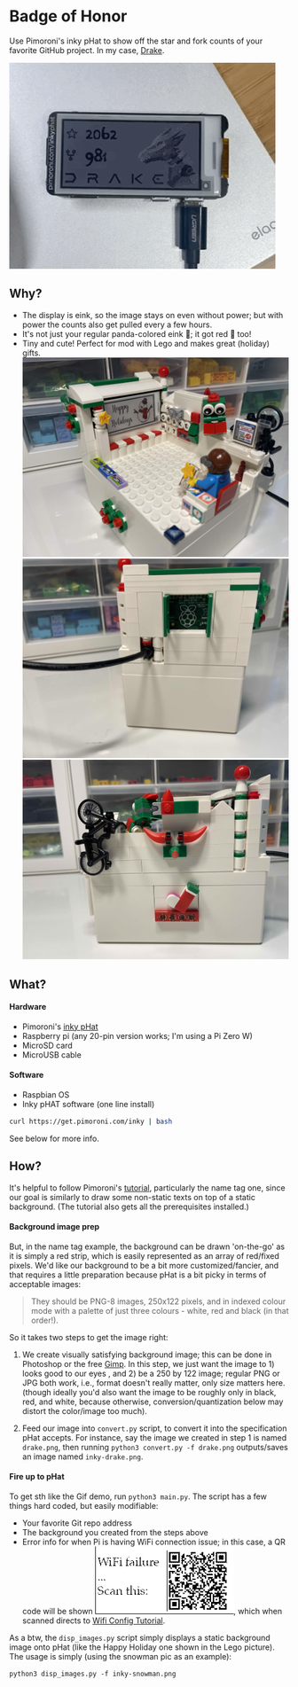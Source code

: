 # Badge of Honor
Use Pimoroni's inky pHat to show off the star and fork counts of your favorite GitHub project. In my case, [Drake](https://drake.mit.edu/).

![Screenshot](images/DrakeBadgeHonor.GIF)

## Why? 
- The display is eink, so the image stays on even without power; but with power the counts also get pulled every a few hours.
- It's not just your regular panda-colored eink 🐼; it got red 🎈 too!
- Tiny and cute! Perfect for mod with Lego and makes great (holiday) gifts.
![Screenshot](images/LegoFront.jpg)
![Screenshot](images/LegoBack.jpg)
![Screenshot](images/LegoSide.jpg)

<!-- - Get youngsters into tinckering...  -->

## What?
#### Hardware
- Pimoroni's [inky pHat](https://www.adafruit.com/product/3743)
- Raspberry pi (any 20-pin version works; I'm using a Pi Zero W)
- MicroSD card
- MicroUSB cable
#### Software
- Raspbian OS
- Inky pHAT software (one line install) 
```bash
curl https://get.pimoroni.com/inky | bash
```
See below for more info.

## How?
It's helpful to follow Pimoroni's [tutorial](https://learn.pimoroni.com/article/getting-started-with-inky-phat), particularly the name tag one, since our goal is similarly to draw some non-static texts on top of a static background. (The tutorial also gets all the prerequisites installed.) 
#### Background image prep
But, in the name tag example, the background can be drawn 'on-the-go' as it is simply a red strip, which is easily represented as an array of red/fixed pixels. We'd like our background to be a bit more customized/fancier, and that requires a little preparation because pHat is a bit picky in terms of acceptable images:
>They should be PNG-8 images, 250x122 pixels, and in indexed colour mode with a palette of just three colours - white, red and black (in that order!).

So it takes two steps to get the image right:
1. We create visually satisfying background image; this can be done in Photoshop or the free [Gimp](https://www.gimp.org/). In this step, we just want the image  to 1) looks good to our eyes , and 2) be a 250 by 122 image; regular PNG or JPG both work, i.e., format doesn't really matter, only size matters here. (though ideally you'd also want the image to be roughly only in black, red, and white, because otherwise, conversion/quantization below may distort the color/image too much).

2. Feed our image into `convert.py` script, to convert it into the specification pHat accepts. For instance, say the image we created in step 1 is named `drake.png`, then running `python3 convert.py -f drake.png` outputs/saves an image named `inky-drake.png`.

#### Fire up to pHat
To get sth like the Gif demo, run `python3 main.py`. The script has a few things hard coded, but easily modifiable:
- Your favorite Git repo address
- The background you created from the steps above
- Error info for when Pi is having WiFi connection issue; in this case, a QR code will be shown 
![Screenshot](images/inky-Wifi.png),
which when scanned directs to [Wifi Config Tutorial](https://github.com/shensquared/Badge-of-Honor/blob/main/Config%20WiFi.md).


As a btw, the `disp_images.py` script simply displays a static background image onto pHat (like the Happy Holiday one shown in the Lego picture). The usage is simply (using the snowman pic as an example):
```
python3 disp_images.py -f inky-snowman.png
```